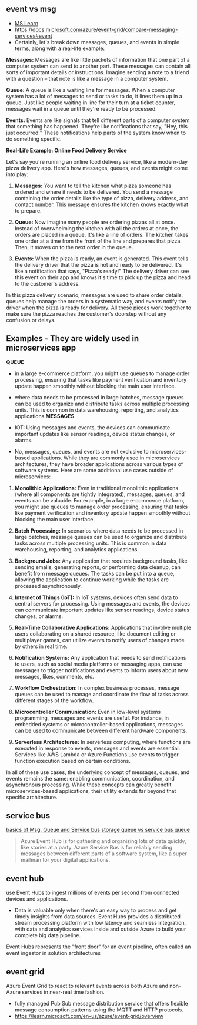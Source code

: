 ## event vs msg
- [MS Learn](https://learn.microsoft.com/en-us/training/modules/design-application-architecture/)
- https://docs.microsoft.com/azure/event-grid/compare-messaging-services#event
- Certainly, let's break down messages, queues, and events in simple terms, along with a real-life example:

**Messages:**
Messages are like little packets of information that one part of a computer system can send to another part. These messages can contain all sorts of important details or instructions. Imagine sending a note to a friend with a question – that note is like a message in a computer system.

**Queue:**
A queue is like a waiting line for messages. When a computer system has a lot of messages to send or tasks to do, it lines them up in a queue. Just like people waiting in line for their turn at a ticket counter, messages wait in a queue until they're ready to be processed.

**Events:**
Events are like signals that tell different parts of a computer system that something has happened. They're like notifications that say, "Hey, this just occurred!" These notifications help parts of the system know when to do something specific.

**Real-Life Example: Online Food Delivery Service**

Let's say you're running an online food delivery service, like a modern-day pizza delivery app. Here's how messages, queues, and events might come into play:

1. **Messages:**
   You want to tell the kitchen what pizza someone has ordered and where it needs to be delivered. You send a message containing the order details like the type of pizza, delivery address, and contact number. This message ensures the kitchen knows exactly what to prepare.

2. **Queue:**
   Now imagine many people are ordering pizzas all at once. Instead of overwhelming the kitchen with all the orders at once, the orders are placed in a queue. It's like a line of orders. The kitchen takes one order at a time from the front of the line and prepares that pizza. Then, it moves on to the next order in the queue.

3. **Events:**
   When the pizza is ready, an event is generated. This event tells the delivery driver that the pizza is hot and ready to be delivered. It's like a notification that says, "Pizza's ready!" The delivery driver can see this event on their app and knows it's time to pick up the pizza and head to the customer's address.

In this pizza delivery scenario, messages are used to share order details, queues help manage the orders in a systematic way, and events notify the driver when the pizza is ready for delivery. All these pieces work together to make sure the pizza reaches the customer's doorstep without any confusion or delays.

## Examples - They are widely used in microservices app
**QUEUE**
-  in a large e-commerce platform, you might use queues to manage order processing, ensuring that tasks like payment verification and inventory update happen smoothly without blocking the main user interface.
-  where data needs to be processed in large batches, message queues can be used to organize and distribute tasks across multiple processing units. This is common in data warehousing, reporting, and analytics applications
**MESSAGES**
- IOT:  Using messages and events, the devices can communicate important updates like sensor readings, device status changes, or alarms.

- No, messages, queues, and events are not exclusive to microservices-based applications. While they are commonly used in microservices architectures, they have broader applications across various types of software systems. Here are some additional use cases outside of microservices:

1. **Monolithic Applications:**
   Even in traditional monolithic applications (where all components are tightly integrated), messages, queues, and events can be valuable. For example, in a large e-commerce platform, you might use queues to manage order processing, ensuring that tasks like payment verification and inventory update happen smoothly without blocking the main user interface.

2. **Batch Processing:**
   In scenarios where data needs to be processed in large batches, message queues can be used to organize and distribute tasks across multiple processing units. This is common in data warehousing, reporting, and analytics applications.

3. **Background Jobs:**
   Any application that requires background tasks, like sending emails, generating reports, or performing data cleanup, can benefit from message queues. The tasks can be put into a queue, allowing the application to continue working while the tasks are processed asynchronously.

4. **Internet of Things (IoT):**
   In IoT systems, devices often send data to central servers for processing. Using messages and events, the devices can communicate important updates like sensor readings, device status changes, or alarms.

5. **Real-Time Collaborative Applications:**
   Applications that involve multiple users collaborating on a shared resource, like document editing or multiplayer games, can utilize events to notify users of changes made by others in real time.

6. **Notification Systems:**
   Any application that needs to send notifications to users, such as social media platforms or messaging apps, can use messages to trigger notifications and events to inform users about new messages, likes, comments, etc.

7. **Workflow Orchestration:**
   In complex business processes, message queues can be used to manage and coordinate the flow of tasks across different stages of the workflow.

8. **Microcontroller Communication:**
   Even in low-level systems programming, messages and events are useful. For instance, in embedded systems or microcontroller-based applications, messages can be used to communicate between different hardware components.

9. **Serverless Architectures:**
   In serverless computing, where functions are executed in response to events, messages and events are essential. Services like AWS Lambda or Azure Functions use events to trigger function execution based on certain conditions.

In all of these use cases, the underlying concept of messages, queues, and events remains the same: enabling communication, coordination, and asynchronous processing. While these concepts can greatly benefit microservices-based applications, their utility extends far beyond that specific architecture.

## service bus
[basics of Msg, Queue and Service bus](https://learn.microsoft.com/en-us/azure/service-bus-messaging/service-bus-messaging-overview)
[storage queue vs service bus queue](https://docs.microsoft.com/azure/service-bus-messaging/service-bus-azure-and-service-bus-queues-compared-contrasted#foundational-capabilities)

> Azure Event Hub is for gathering and organizing lots of data quickly, like stories at a party.
Azure Service Bus is for reliably sending messages between different parts of a software system, like a super mailman for your digital applications.
## event hub
use Event Hubs to ingest millions of events per second from connected devices and applications.
- Data is valuable only when there's an easy way to process and get timely insights from data sources. Event Hubs provides a distributed stream processing platform with low latency and seamless integration, with data and analytics services inside and outside Azure to build your complete big data pipeline.

Event Hubs represents the "front door" for an event pipeline, often called an event ingestor in solution architectures

## event grid
Azure Event Grid to react to relevant events across both Azure and non-Azure services in near-real time fashion.
- fully managed Pub Sub message distribution service that offers flexible message consumption patterns using the MQTT and HTTP protocols.
- https://learn.microsoft.com/en-us/azure/event-grid/overview

